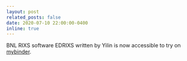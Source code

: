 ```yaml
---
layout: post
related_posts: false
date: 2020-07-10 22:00:00-0400
inline: true
---
```


BNL RIXS software EDRIXS written by Yilin is now accessible to try on [mybinder](https://mybinder.org/v2/gh/NSLS-II/edrixs.git/master?urlpath=lab).
